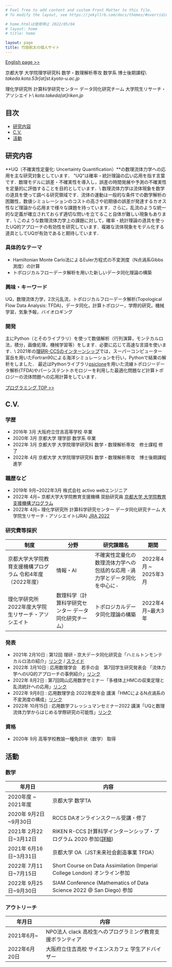 ```yaml
---
# Feel free to add content and custom Front Matter to this file.
# To modify the layout, see https://jekyllrb.com/docs/themes/#overriding-theme-defaults

# home.htmlは使用停止 2022/05/04
# layout: home
# title: home

layout: page
title: 竹田航太の個人サイト
---
```

[English page >>](/en)

京都大学 大学院理学研究科 数学・数理解析専攻 数学系 博士後期課程\\
*takeda.kota.53r[at]st.kyoto-u.ac.jp*

理化学研究所 計算科学研究センター データ同化研究チーム 大学院生リサーチ・アソシエイト\\
*kota.takeda[at]riken.jp*

## 目次
- [研究内容](#研究内容)
- [C.V.](#cv)
- [活動](#活動)

<!-- ## 業績 -->

## 研究内容
**UQ（不確実性定量化: Uncertainty Quantification）**の数理流体力学への応用を主な研究対象としています．
"UQ"は確率・統計理論の広い応用を指す言葉です．数理モデルに誤差・不確実性を導入し，誤差の時間発展や予測の不確実性を定量的に評価することを目的としています．\\
数理流体力学は流体現象を数学の道具を使って調べる研究領域です．流体の運動は一般的な条件での数学解析の困難性，数値シミュレーションのコストの高さや初期値の誤差が発達するカオス性など理論から応用まで様々な課題を持っています．さらに，乱流のような統一的な定義が確立されておらず適切な問いを立てること自体が難しい現象もあります．\\
このような数理流体力学上の課題に対して，確率・統計理論の道具を使ったUQ的アプローチの有効性を研究しています．複雑な流体現象をモデル化する道具としてUQが有効であると期待しています．

### 具体的なテーマ
- Hamiltonian Monte Carlo法によるEuler方程式の不変測度（N点渦系Gibbs測度）の計算
- トポロジカルフローデータ解析を用いた新しいデータ同化理論の構築

### 興味・キーワード
UQ，数理流体力学，2次元乱流，トポロジカルフローデータ解析(Topological Flow Data Analysis: TFDA)，データ同化，計算トポロジー，学際的研究，機械学習，気象予報，バイオロギング

### 開発
主にPython（とそのライブラリ）を使って数値解析（行列演算，モンテカルロ法，積分，画像処理，機械学習等）をします．必要に応じて高速な言語を使います．\\
2021年の[理研R-CCSのインターンシップ](https://www.r-ccs.riken.jp/outreach/schools/200604/)では，スーパーコンピューター富岳を用いたFortran90による海洋シミュレーションを行い，Pythonで結果の解析をしました．
最近はPythonライブラリ[psiclone](https://github.com/t-uda/psiclone)を用いた流線トポロジーデータ解析(TFDA)やパーシステントホモロジーを利用した最適化問題など計算トポロジーの流体問題への応用計算をしています．

[プログラミング TOP >>](/programming/)

## C.V.
### 学歴
  - 2016年 3月 大阪府立住吉高等学校 卒業
  - 2020年 3月 京都大学 理学部 数学系 卒業
  - 2022年 3月 京都大学 大学院理学研究科 数学・数理解析専攻　修士課程 修了
  - 2022年 4月 京都大学 大学院理学研究科 数学・数理解析専攻　博士後期課程 進学

### 職歴など
  - 2019年 9月~2022年3月 株式会社 activo webエンジニア
  - 2022年 4月~ 京都大学大学院教育支援機構 奨励研究員 [京都大学 大学院教育支援機構プログラム](https://www.kugd.k.kyoto-u.ac.jp/program)
  - 2022年 4月~ 理化学研究所 計算科学研究センター データ同化研究チーム 大学院生リサーチ・アソシエイト(JRA) [JRA 2022](https://www.riken.jp/careers/programs/jra/jra2022/index.html)

### 研究費等採択

|制度|分野|研究課題名|期間|
|---|---|---|---|
|京都大学大学院教育支援機構プログラム 令和4年度（2022年度）|情報・AI|不確実性定量化の数理流体力学への包括的な応用 -渦力学とデータ同化を中心に-|2022年4月 ~ 2025年3月|
|理化学研究所2022年度大学院生リサーチ・アソシエイト|数理科学（計算科学研究センター データ同化研究チーム）|トポロジカルデータ同化理論の構築|2022年4月~最大3年|

### 発表
  - 2021年 2月10日 : 第12回 理研・京大データ同化研究会「ハミルトンモンテカルロ法の紹介」[リンク](http://www.data-assimilation.riken.jp/jp/events/ku_ws_202102/index.html) / [スライド](/math/pdf/intro_to_hmc_slide.pdf)
  - 2022年 3月10日 : 応用数理学会　若手の会　第7回学生研究発表会 「流体力学へのUQ的アプローチの事例紹介」[リンク](http://wakate.jsiam.org/?p=68)
  - 2022年 8月2日 : 第7回岡山応用数学セミナー「多様体上HMCの収束定理と乱流統計への応用」[リンク](https://jsiam.org/eguide02/3603/)
  - 2022年 9月8日 : 応用数理学会 2022年度年会 講演「HMCによるN点渦系の不変測度の構成」[リンク](https://jsiam.org/annual2022/)
  - 2022年 10月15日 : 応用数学フレッシュマンセミナー2022 講演「UQと数理流体力学からはじめる学際研究の可能性」[リンク](https://sites.google.com/view/freshman-seminar2022)

<!-- Published Works -->
<!-- Awards and Achievements -->

### 資格
  - 2020年 9月 高等学校教諭一種免許状（数学） 取得

## 活動
### 数学

  |年月日|内容|
  | --- | --- |
  |2020年度 ~ 2021年度| 京都大学 数学TA|
  |2020年 9月2日~9月30日 | RCCS DAオンラインスクール受講・修了|
  |2021年 2月22日~3月12日 | RIKEN R-CCS 計算科学インターンシップ・プログラム 2020 参加([詳細](https://www.r-ccs.riken.jp/library/event/200604/))|
  |2021年 6月16日~3月31日|京都大学 OA（JST未来社会創造事業 TFDA）|
  |2022年 7月11日~7月15日|Short Course on Data Assimilation (Imperial College London) オンライン参加|
  |2022年 9月25日~9月30日|SIAM Conference (Mathematics of Data Science 2022 @ San Diego) 参加|

### アウトリーチ

  |年月日|内容|
  | --- | --- |
  |2021年6月~|NPO法人 clack 高校生へのプログラミング教育支援ボランティア|
  |2022年6月20日|大阪府立住吉高校 サイエンスカフェ 学生アドバイザー|
